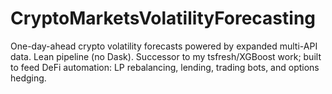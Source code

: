 # CryptoMarketsVolatilityForecasting
One-day-ahead crypto volatility forecasts powered by expanded multi-API data. Lean pipeline (no Dask). Successor to my tsfresh/XGBoost work; built to feed DeFi automation: LP rebalancing, lending, trading bots, and options hedging.
